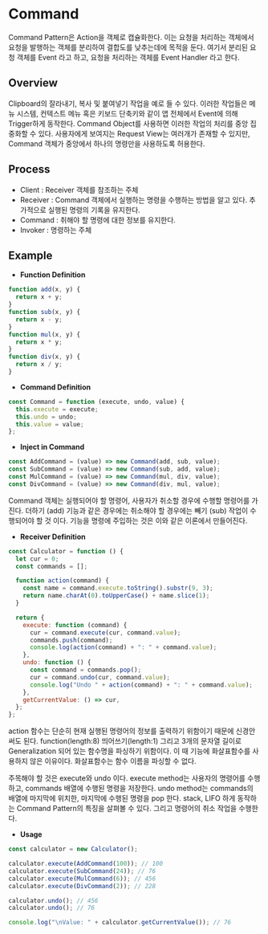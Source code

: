 # Command

Command Pattern은 Action을 객체로 캡슐화한다. 이는 요청을 처리하는 객체에서 요청을 발행하는 객체를 분리하여 결합도를 낮추는데에 목적을 둔다. 여기서 분리된 요청 객체를 Event 라고 하고, 요청을 처리하는 객체를 Event Handler 라고 한다.

## Overview

Clipboard의 잘라내기, 복사 및 붙여넣기 작업을 예로 들 수 있다. 이러한 작업들은 메뉴 시스템, 컨텍스트 메뉴 혹은 키보드 단축키와 같이 앱 전체에서 Event에 의해 Trigger하게 동작한다. Command Object를 사용하면 이러한 작업의 처리를 중앙 집중화할 수 있다. 사용자에게 보여지는 Request View는 여러개가 존재할 수 있지만, Command 객체가 중앙에서 하나의 명령만을 사용하도록 허용한다.

## Process

- Client : Receiver 객체를 참조하는 주체
- Receiver : Command 객체에서 실행하는 명령을 수행하는 방법을 알고 있다. 추가적으로 실행된 명령의 기록을 유지한다.
- Command : 취해야 할 명령에 대한 정보를 유지한다.
- Invoker : 명령하는 주체

## Example

- **Function Definition**

```jsx
function add(x, y) {
  return x + y;
}
function sub(x, y) {
  return x - y;
}
function mul(x, y) {
  return x * y;
}
function div(x, y) {
  return x / y;
}
```

- **Command Definition**

```jsx
const Command = function (execute, undo, value) {
  this.execute = execute;
  this.undo = undo;
  this.value = value;
};
```

- **Inject in Command**

```jsx
const AddCommand = (value) => new Command(add, sub, value);
const SubCommand = (value) => new Command(sub, add, value);
const MulCommand = (value) => new Command(mul, div, value);
const DivCommand = (value) => new Command(div, mul, value);
```

Command 객체는 실행되어야 할 명령어, 사용자가 취소할 경우에 수행할 명령어를 가진다. 더하기 (add) 기능과 같은 경우에는 취소해야 할 경우에는 빼기 (sub) 작업이 수행되어야 할 것 이다. 기능을 명령에 주입하는 것은 이와 같은 이론에서 만들어진다.

- **Receiver Definition**

```jsx
const Calculator = function () {
  let cur = 0;
  const commands = [];

  function action(command) {
    const name = command.execute.toString().substr(9, 3);
    return name.charAt(0).toUpperCase() + name.slice(1);
  }

  return {
    execute: function (command) {
      cur = command.execute(cur, command.value);
      commands.push(command);
      console.log(action(command) + ": " + command.value);
    },
    undo: function () {
      const command = commands.pop();
      cur = command.undo(cur, command.value);
      console.log("Undo " + action(command) + ": " + command.value);
    },
    getCurrentValue: () => cur,
  };
};
```

action 함수는 단순히 현재 실행된 명령어의 정보를 출력하기 위함이기 때문에 신경안써도 된다. function(length:8) 띄어쓰기(length:1) 그리고 3개의 문자열 길이로 Generalization 되어 있는 함수명을 파싱하기 위함이다. 이 때 기능에 화살표함수를 사용하지 않은 이유이다. 화살표함수는 함수 이름을 파싱할 수 없다.

주목해야 할 것은 execute와 undo 이다. execute method는 사용자의 명령어를 수행하고, commands 배열에 수행된 명령을 저장한다. undo method는 commands의 배열에 마지막에 위치한, 마지막에 수행된 명령을 pop 한다. stack, LIFO 하게 동작하는 Command Pattern의 특징을 살펴볼 수 있다. 그리고 명령어의 취소 작업을 수행한다.

- **Usage**

```jsx
const calculator = new Calculator();

calculator.execute(AddCommand(100)); // 100
calculator.execute(SubCommand(24)); // 76
calculator.execute(MulCommand(6)); // 456
calculator.execute(DivCommand(2)); // 228

calculator.undo(); // 456
calculator.undo(); // 76

console.log("\nValue: " + calculator.getCurrentValue()); // 76
```
